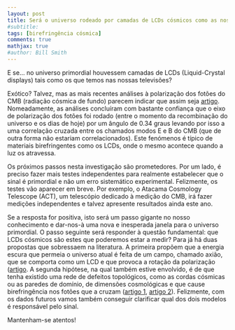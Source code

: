 ```yaml
---
layout: post
title: Será o universo rodeado por camadas de LCDs cósmicos como as nossas televisões?
#subtitle: 
tags: [birefringência cósmica]
comments: true
mathjax: true
#author: Bill Smith
---
```


E se...
no universo primordial houvessem camadas de LCDs (Liquid-Crystal displays) tais como os que temos nas nossas televisões? 

Exótico? Talvez, mas as mais recentes análises à polarização dos fotões do CMB (radiação cósmica de fundo) parecem indicar que assim seja [artigo](https://www.nature.com/articles/s42254-022-00452-4). 
Nomeadamente, as análises concluíram com bastante confiança que o eixo de polarização dos fotões foi rodado (entre o momento da recombinação do universo e os dias de hoje) por um ângulo de 0.34 graus levando por isso a uma correlação cruzada entre os chamados modos E e B do CMB (que de outra forma não estariam correlacionados). 
Este fenómenos é típico de materiais birefringentes como os LCDs, onde o mesmo acontece quando a luz os atravessa. 

Os próximos passos nesta investigação são prometedores.  Por um lado, é preciso fazer mais testes independentes para realmente estabelecer que o sinal é primordial e não um erro sistemático experimental. Felizmente, os testes vão aparecer em breve. Por exemplo, o Atacama Cosmology Telescope (ACT), um telescópio dedicado à medição do CMB, irá fazer medições independentes e talvez apresente resultados ainda este ano.

Se a resposta for positiva, isto será um passo gigante no nosso conhecimento e dar-nos-à uma nova e inesperada janela para o universo primordial. O passo seguinte será responder à questão fundamental: que LCDs cósmicos são estes que poderemos estar a medir?
Para já há duas propostas que sobressaem na literatura.
A primeira propõem que a energia escura que permeia o universo atual é feita de um campo, chamado axião, que se comporta como um LCD e que provoca a rotação da polarização ([artigo](https://journals.aps.org/prd/abstract/10.1103/PhysRevD.41.1231).
A segunda hipótese, na qual também estive envolvido, é de que tenha existido uma rede de defeitos topológicos, como as cordas cósmicas ou as paredes de domínio, de dimensões cosmológicas e que cause birefringência nos fotões que a cruzam ([artigo 1](https://iopscience.iop.org/article/10.1088/1475-7516/2021/04/007), [artigo 2](https://arxiv.org/pdf/2312.14104)).
Felizmente, com os dados futuros vamos também conseguir clarificar qual dos dois modelos é responsável pelo sinal.

Mantenham-se atentos!

